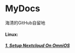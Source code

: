 # MyDocs
 海清的GitHub自留地

#### Linux:

##### [1. Setup Nextcloud On OmniOS](https://github.com/Haiqing-Xu/MyDocs/blob/main/Linux/Installing%20Lighttpd%20and%20PHP%207.3%20on%20Debian%2010.md)